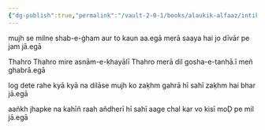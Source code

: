 ```yaml
---
{"dg-publish":true,"permalink":"/vault-2-0-1/books/alaukik-alfaaz/intikhab-e-shakeb/log-dete-rahe-kya-kya-na-dilase-mujh-ko/"}
---
```




mujh se milne shab-e-ġham aur to kaun aa.egā
merā saaya hai jo dīvār pe jam jā.egā

Thahro Thahro mire asnām-e-ḳhayālī Thahro
merā dil gosha-e-tanhā.ī meñ ghabrā.egā

log dete rahe kyā kyā na dilāse mujh ko
zaḳhm gahrā hī sahī zaḳhm hai bhar jā.egā

aañkh jhapke na kahīñ raah añdherī hī sahī
aage chal kar vo kisī moḌ pe mil jā.egā
